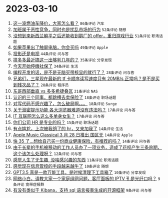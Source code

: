 # 2023-03-10

1. [这一波燃油车降价，大家怎么看？](https://www.v2ex.com/t/922770) `86条评论` `汽车`
1. [加班属于恶性竞争，同时也是扰乱市场的行为](https://www.v2ex.com/t/922771) `52条评论` `随想`
1. [没想到来新西兰躺平之后还能收到鹅厂的 offer，重归游戏行业](https://www.v2ex.com/t/922778) `51条评论` `职场话题`
1. [如果苹果出了触屏电脑，你会买吗](https://www.v2ex.com/t/922787) `49条评论` `Apple`
1. [投影还是电视](https://www.v2ex.com/t/922772) `44条评论` `问与答`
1. [拼多多最近搞这一出够判几年的？](https://www.v2ex.com/t/922834) `35条评论` `分享发现`
1. [今天开始停缴社保了](https://www.v2ex.com/t/922817) `34条评论` `生活`
1. [编程开发的话，是不是无脑买带核显的就行了？](https://www.v2ex.com/t/922816) `28条评论` `问与答`
1. [兄弟们，三星现在最新的 tf 卡顺序读写速度只有 20MB/s 正常吗？是不是买到残次品了？](https://www.v2ex.com/t/922764) `28条评论` `程序员`
1. [东哥西部垂直 vs 多多希捷叠瓦](https://www.v2ex.com/t/922777) `21条评论` `NAS`
1. [认识的三个同事，都跳槽去卖保险了](https://www.v2ex.com/t/922786) `18条评论` `职场话题`
1. [对写代码不感兴趣了，怎么破局啊。。。](https://www.v2ex.com/t/922767) `18条评论` `Surge`
1. [关于泄密提示功能 各大浏览器难道没有违法吗？](https://www.v2ex.com/t/922785) `17条评论` `问与答`
1. [IT 互联网怎么这么多单身女生？](https://www.v2ex.com/t/922794) `17条评论` `问与答`
1. [你们公司 HR 是专业的吗？](https://www.v2ex.com/t/922766) `15条评论` `职场话题`
1. [有点尴尬，上次被我鸽了的 hr，又来加我了](https://www.v2ex.com/t/922831) `14条评论` `生活`
1. [Apple Music Classical 3 月 28 日推出 国区无](https://www.v2ex.com/t/922824) `14条评论` `Apple`
1. [快 35 了…想给自己买一份商业健康保险，有推荐的吗？](https://www.v2ex.com/t/922769) `14条评论` `问与答`
1. [由于长辈的手机被移动的工作人员办了一项业务，造成了花呗产生三条逾期，这个该怎么处理呀？](https://www.v2ex.com/t/922757) `12条评论` `问与答`
1. [感觉人生了无生趣, 没啥感兴趣的东西](https://www.v2ex.com/t/922857) `11条评论` `职场话题`
1. [感觉现在信息管控的手段越来越牛了](https://www.v2ex.com/t/922846) `10条评论` `随想`
1. [GPT3.5 真是一款万能工具，是时候清理下工具箱了](https://www.v2ex.com/t/922818) `10条评论` `分享发现`
1. [网络小白，请教大家一个家庭组网问题，客厅面板的 IPTV 孔是光纤口吗？](https://www.v2ex.com/t/922828) `9条评论` `宽带症候群`
1. [有没有类似于 Kibana，支持 sql 语言报表生成的开源框架](https://www.v2ex.com/t/922802) `9条评论` `问与答`

